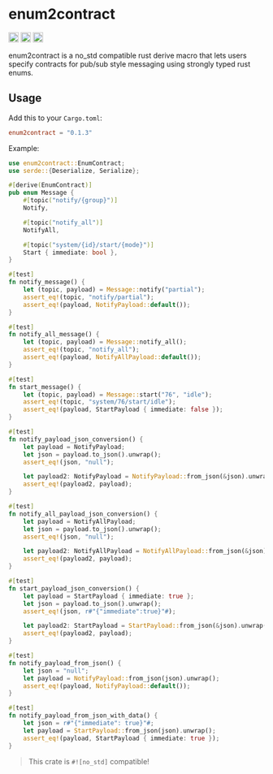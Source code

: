 # enum2contract

[<img alt="github" src="https://img.shields.io/badge/github-matthewjberger/enum2contract-8da0cb?style=for-the-badge&labelColor=555555&logo=github" height="20">](https://github.com/matthewjberger/enum2contract)
[<img alt="crates.io" src="https://img.shields.io/crates/v/enum2contract.svg?style=for-the-badge&color=fc8d62&logo=rust" height="20">](https://crates.io/crates/enum2contract)
[<img alt="docs.rs" src="https://img.shields.io/badge/docs.rs-enum2contract-66c2a5?style=for-the-badge&labelColor=555555&logo=docs.rs" height="20">](https://docs.rs/enum2contract)


enum2contract is a no_std compatible rust derive macro that lets users specify contracts for pub/sub style messaging using strongly typed rust enums.

## Usage

Add this to your `Cargo.toml`:

```toml
enum2contract = "0.1.3"
```

Example:

```rust
use enum2contract::EnumContract;
use serde::{Deserialize, Serialize};

#[derive(EnumContract)]
pub enum Message {
    #[topic("notify/{group}")]
    Notify,

    #[topic("notify_all")]
    NotifyAll,

    #[topic("system/{id}/start/{mode}")]
    Start { immediate: bool },
}

#[test]
fn notify_message() {
    let (topic, payload) = Message::notify("partial");
    assert_eq!(topic, "notify/partial");
    assert_eq!(payload, NotifyPayload::default());
}

#[test]
fn notify_all_message() {
    let (topic, payload) = Message::notify_all();
    assert_eq!(topic, "notify_all");
    assert_eq!(payload, NotifyAllPayload::default());
}

#[test]
fn start_message() {
    let (topic, payload) = Message::start("76", "idle");
    assert_eq!(topic, "system/76/start/idle");
    assert_eq!(payload, StartPayload { immediate: false });
}

#[test]
fn notify_payload_json_conversion() {
    let payload = NotifyPayload;
    let json = payload.to_json().unwrap();
    assert_eq!(json, "null");

    let payload2: NotifyPayload = NotifyPayload::from_json(&json).unwrap();
    assert_eq!(payload2, payload);
}

#[test]
fn notify_all_payload_json_conversion() {
    let payload = NotifyAllPayload;
    let json = payload.to_json().unwrap();
    assert_eq!(json, "null");

    let payload2: NotifyAllPayload = NotifyAllPayload::from_json(&json).unwrap();
    assert_eq!(payload2, payload);
}

#[test]
fn start_payload_json_conversion() {
    let payload = StartPayload { immediate: true };
    let json = payload.to_json().unwrap();
    assert_eq!(json, r#"{"immediate":true}"#);

    let payload2: StartPayload = StartPayload::from_json(&json).unwrap();
    assert_eq!(payload2, payload);
}

#[test]
fn notify_payload_from_json() {
    let json = "null";
    let payload = NotifyPayload::from_json(json).unwrap();
    assert_eq!(payload, NotifyPayload::default());
}

#[test]
fn notify_payload_from_json_with_data() {
    let json = r#"{"immediate": true}"#;
    let payload = StartPayload::from_json(json).unwrap();
    assert_eq!(payload, StartPayload { immediate: true });
}
```

> This crate is `#![no_std]` compatible!
